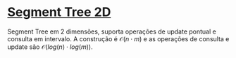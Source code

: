 # [Segment Tree 2D](seg_tree.cpp)

Segment Tree em 2 dimensões, suporta operações de update pontual e consulta em intervalo. A construção é $\mathcal{O}(n \cdot m)$ e as operações de consulta e update são $\mathcal{O}(log(n) \cdot log(m))$.